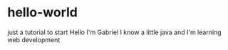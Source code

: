 # hello-world
just a tutorial to start
Hello I'm Gabriel
I know a little java and I'm learning web development
